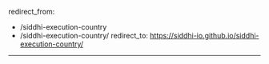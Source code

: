 redirect_from:
  - /siddhi-execution-country
  - /siddhi-execution-country/
redirect_to: https://siddhi-io.github.io/siddhi-execution-country/
---
